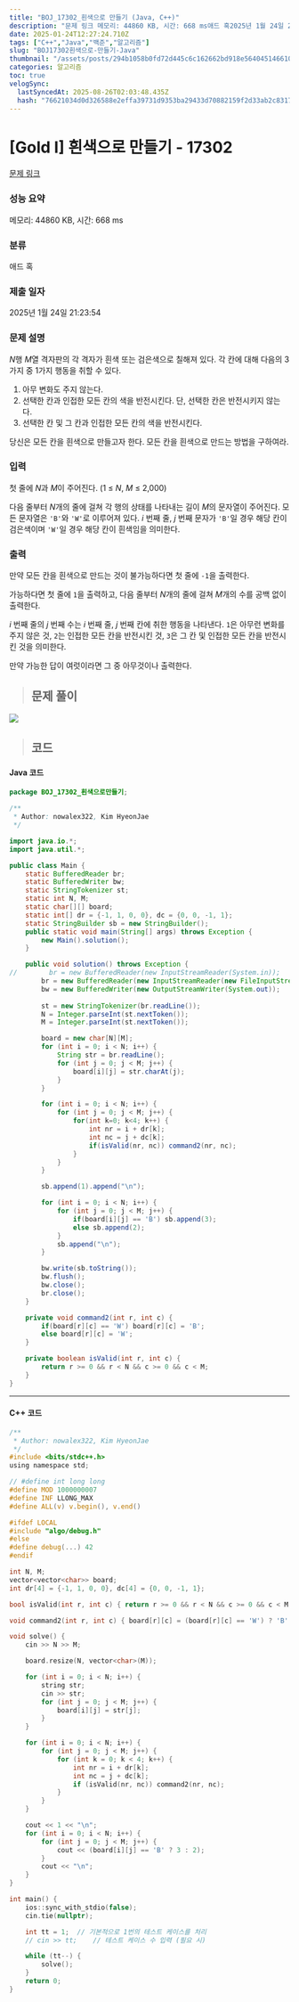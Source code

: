 ```yaml
---
title: "BOJ_17302_흰색으로 만들기 (Java, C++)"
description: "문제 링크 메모리: 44860 KB, 시간: 668 ms애드 혹2025년 1월 24일 21:23:54/\*\*Author: nowalex322, Kim HyeonJae\*/import java.io.;import java.util.;public class Main { "
date: 2025-01-24T12:27:24.710Z
tags: ["C++","Java","백준","알고리즘"]
slug: "BOJ17302흰색으로-만들기-Java"
thumbnail: "/assets/posts/294b1058b0fd72d445c6c162662bd918e5640451466100293ff377930ee45533.png"
categories: 알고리즘
toc: true
velogSync:
  lastSyncedAt: 2025-08-26T02:03:48.435Z
  hash: "76621034d0d326588e2effa39731d9353ba29433d70882159f2d33ab2c831708"
---
```


# [Gold I] 흰색으로 만들기 - 17302 

[문제 링크](https://www.acmicpc.net/problem/17302) 

### 성능 요약

메모리: 44860 KB, 시간: 668 ms

### 분류

애드 혹

### 제출 일자

2025년 1월 24일 21:23:54

### 문제 설명

<p><em>N</em>행 <em>M</em>열 격자판의 각 격자가 흰색 또는 검은색으로 칠해져 있다. 각 칸에 대해 다음의 3가지 중 1가지 행동을 취할 수 있다.</p>

<ol>
	<li>아무 변화도 주지 않는다.</li>
	<li>선택한 칸과 인접한 모든 칸의 색을 반전시킨다. 단, 선택한 칸은 반전시키지 않는다.</li>
	<li>선택한 칸 및 그 칸과 인접한 모든 칸의 색을 반전시킨다.</li>
</ol>

<p>당신은 모든 칸을 흰색으로 만들고자 한다. 모든 칸을 흰색으로 만드는 방법을 구하여라.</p>

### 입력 

 <p>첫 줄에 <em>N</em>과 <em>M</em>이 주어진다. (1 ≤ <em>N</em>, <em>M</em> ≤ 2,000)</p>

<p>다음 줄부터 <em>N</em>개의 줄에 걸쳐 각 행의 상태를 나타내는 길이 <em>M</em>의 문자열이 주어진다. 모든 문자열은 <code>'B'</code>와 <code>'W'</code>로 이루어져 있다. <em>i</em> 번째 줄, <em>j</em> 번째 문자가 <code>'B'</code>일 경우 해당 칸이 검은색이며 <code>'W'</code>일 경우 해당 칸이 흰색임을 의미한다.</p>

### 출력 

 <p>만약 모든 칸을 흰색으로 만드는 것이 불가능하다면 첫 줄에 <code>-1</code>을 출력한다.</p>

<p>가능하다면 첫 줄에 <code>1</code>을 출력하고, 다음 줄부터 <em>N</em>개의 줄에 걸쳐 <em>M</em>개의 수를 공백 없이 출력한다.</p>

<p><em>i</em> 번째 줄의 <em>j</em> 번째 수는 <em>i</em> 번째 줄, <em>j</em> 번째 칸에 취한 행동을 나타낸다. <code>1</code>은 아무런 변화를 주지 않은 것, <code>2</code>는 인접한 모든 칸을 반전시킨 것, <code>3</code>은 그 칸 및 인접한 모든 칸을 반전시킨 것을 의미한다.</p>

<p>만약 가능한 답이 여럿이라면 그 중 아무것이나 출력한다.</p>

> ## 문제 풀이

![](/assets/posts/294b1058b0fd72d445c6c162662bd918e5640451466100293ff377930ee45533.png)

> ## 코드

#### Java 코드
```java
package BOJ_17302_흰색으로만들기;
        
/**
 * Author: nowalex322, Kim HyeonJae
 */

import java.io.*;
import java.util.*;

public class Main {
    static BufferedReader br;
    static BufferedWriter bw;
    static StringTokenizer st;
    static int N, M;
    static char[][] board;
    static int[] dr = {-1, 1, 0, 0}, dc = {0, 0, -1, 1};
    static StringBuilder sb = new StringBuilder();
    public static void main(String[] args) throws Exception {
        new Main().solution();
    }

    public void solution() throws Exception {
//        br = new BufferedReader(new InputStreamReader(System.in));
        br = new BufferedReader(new InputStreamReader(new FileInputStream("src/main/java/BOJ_17302_흰색으로만들기/input.txt")));
        bw = new BufferedWriter(new OutputStreamWriter(System.out));
        
        st = new StringTokenizer(br.readLine());
        N = Integer.parseInt(st.nextToken());
        M = Integer.parseInt(st.nextToken());

        board = new char[N][M];
        for (int i = 0; i < N; i++) {
            String str = br.readLine();
            for (int j = 0; j < M; j++) {
                board[i][j] = str.charAt(j);
            }
        }

        for (int i = 0; i < N; i++) {
            for (int j = 0; j < M; j++) {
                for(int k=0; k<4; k++) {
                    int nr = i + dr[k];
                    int nc = j + dc[k];
                    if(isValid(nr, nc)) command2(nr, nc);
                }
            }
        }

        sb.append(1).append("\n");

        for (int i = 0; i < N; i++) {
            for (int j = 0; j < M; j++) {
                if(board[i][j] == 'B') sb.append(3);
                else sb.append(2);
            }
            sb.append("\n");
        }

        bw.write(sb.toString());
        bw.flush();
        bw.close();
        br.close();
    }

    private void command2(int r, int c) {
        if(board[r][c] == 'W') board[r][c] = 'B';
        else board[r][c] = 'W';
    }

    private boolean isValid(int r, int c) {
        return r >= 0 && r < N && c >= 0 && c < M;
    }
}
```

---

#### C++ 코드

```c
/**
 * Author: nowalex322, Kim HyeonJae
 */
#include <bits/stdc++.h>
using namespace std;

// #define int long long
#define MOD 1000000007
#define INF LLONG_MAX
#define ALL(v) v.begin(), v.end()

#ifdef LOCAL
#include "algo/debug.h"
#else
#define debug(...) 42
#endif

int N, M;
vector<vector<char>> board;
int dr[4] = {-1, 1, 0, 0}, dc[4] = {0, 0, -1, 1};

bool isValid(int r, int c) { return r >= 0 && r < N && c >= 0 && c < M; }

void command2(int r, int c) { board[r][c] = (board[r][c] == 'W') ? 'B' : 'W'; }

void solve() {
    cin >> N >> M;

    board.resize(N, vector<char>(M));

    for (int i = 0; i < N; i++) {
        string str;
        cin >> str;
        for (int j = 0; j < M; j++) {
            board[i][j] = str[j];
        }
    }

    for (int i = 0; i < N; i++) {
        for (int j = 0; j < M; j++) {
            for (int k = 0; k < 4; k++) {
                int nr = i + dr[k];
                int nc = j + dc[k];
                if (isValid(nr, nc)) command2(nr, nc);
            }
        }
    }

    cout << 1 << "\n";
    for (int i = 0; i < N; i++) {
        for (int j = 0; j < M; j++) {
            cout << (board[i][j] == 'B' ? 3 : 2);
        }
        cout << "\n";
    }
}

int main() {
    ios::sync_with_stdio(false);
    cin.tie(nullptr);

    int tt = 1;  // 기본적으로 1번의 테스트 케이스를 처리
    // cin >> tt;    // 테스트 케이스 수 입력 (필요 시)

    while (tt--) {
        solve();
    }
    return 0;
}
```